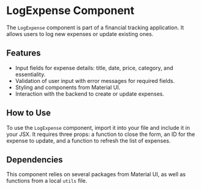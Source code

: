 # LogExpense Component

The `LogExpense` component is part of a financial tracking application. It allows users to log new expenses or update existing ones. 

## Features

- Input fields for expense details: title, date, price, category, and essentiality.
- Validation of user input with error messages for required fields.
- Styling and components from Material UI.
- Interaction with the backend to create or update expenses.

## How to Use

To use the `LogExpense` component, import it into your file and include it in your JSX. It requires three props: a function to close the form, an ID for the expense to update, and a function to refresh the list of expenses.

## Dependencies

This component relies on several packages from Material UI, as well as functions from a local `utils` file.
